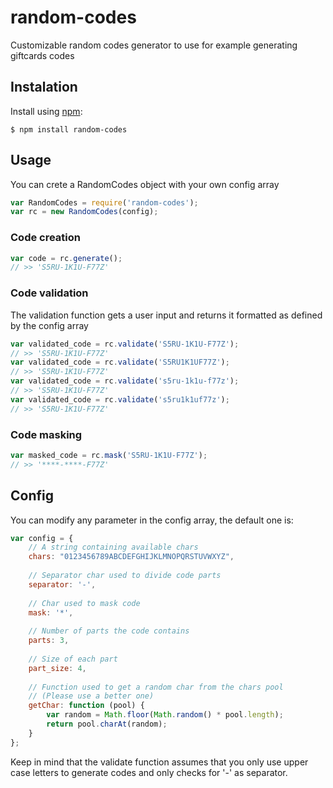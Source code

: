 random-codes
============

Customizable random codes generator to use for example generating giftcards codes

## Instalation
Install using [npm](http://github.com/isaacs/npm):

    $ npm install random-codes
    
## Usage
You can crete a RandomCodes object with your own config array

```javascript
var RandomCodes = require('random-codes');
var rc = new RandomCodes(config);
```

### Code creation

```javascript
var code = rc.generate();
// >> 'S5RU-1K1U-F77Z'
```

### Code validation
The validation function gets a user input and returns it formatted as defined by the config array

```javascript
var validated_code = rc.validate('S5RU-1K1U-F77Z');
// >> 'S5RU-1K1U-F77Z'
var validated_code = rc.validate('S5RU1K1UF77Z');
// >> 'S5RU-1K1U-F77Z'
var validated_code = rc.validate('s5ru-1k1u-f77z');
// >> 'S5RU-1K1U-F77Z'
var validated_code = rc.validate('s5ru1k1uf77z');
// >> 'S5RU-1K1U-F77Z'
```

### Code masking

```javascript
var masked_code = rc.mask('S5RU-1K1U-F77Z');
// >> '****-****-F77Z'
```

## Config
You can modify any parameter in the config array, the default one is:

```javascript
var config = {
    // A string containing available chars
    chars: "0123456789ABCDEFGHIJKLMNOPQRSTUVWXYZ",
    
    // Separator char used to divide code parts
    separator: '-',
    
    // Char used to mask code
    mask: '*',
    
    // Number of parts the code contains
    parts: 3,
    
    // Size of each part
    part_size: 4,
    
    // Function used to get a random char from the chars pool 
    // (Please use a better one) 
    getChar: function (pool) {
        var random = Math.floor(Math.random() * pool.length);
        return pool.charAt(random);
    }
};
```

Keep in mind that the validate function assumes that you only use upper case letters to generate codes and only checks for '-' as separator.